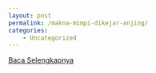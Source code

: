 ```yaml
---
layout: post
permalink: /makna-mimpi-dikejar-anjing/
categories:
    - Uncategorized
---
```


[Baca Selengkapnya](/01)